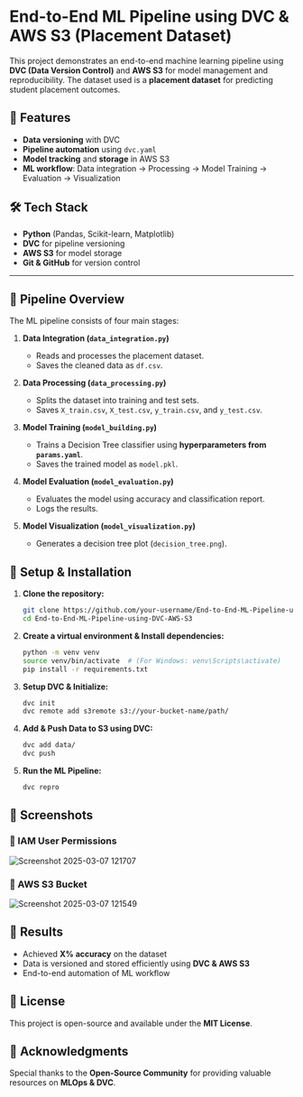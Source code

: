 # End-to-End ML Pipeline using DVC & AWS S3 (Placement Dataset)

This project demonstrates an end-to-end machine learning pipeline using **DVC (Data Version Control)** and **AWS S3** for model management and reproducibility. The dataset used is a **placement dataset** for predicting student placement outcomes.

## 📌 Features
- **Data versioning** with DVC  
- **Pipeline automation** using `dvc.yaml`  
- **Model tracking** and **storage** in AWS S3  
- **ML workflow**: Data integration → Processing → Model Training → Evaluation → Visualization  

## 🛠 Tech Stack
- **Python** (Pandas, Scikit-learn, Matplotlib)  
- **DVC** for pipeline versioning  
- **AWS S3** for model storage  
- **Git & GitHub** for version control  

---

## 🚀 Pipeline Overview
The ML pipeline consists of four main stages:

1. **Data Integration (`data_integration.py`)**  
   - Reads and processes the placement dataset.  
   - Saves the cleaned data as `df.csv`.  

2. **Data Processing (`data_processing.py`)**  
   - Splits the dataset into training and test sets.  
   - Saves `X_train.csv`, `X_test.csv`, `y_train.csv`, and `y_test.csv`.  

3. **Model Training (`model_building.py`)**  
   - Trains a Decision Tree classifier using **hyperparameters from `params.yaml`**.  
   - Saves the trained model as `model.pkl`.  

4. **Model Evaluation (`model_evaluation.py`)**  
   - Evaluates the model using accuracy and classification report.  
   - Logs the results.  

5. **Model Visualization (`model_visualization.py`)**  
   - Generates a decision tree plot (`decision_tree.png`).  

## 🔧 Setup & Installation
1. **Clone the repository:**
   ```bash
   git clone https://github.com/your-username/End-to-End-ML-Pipeline-using-DVC-AWS-S3.git
   cd End-to-End-ML-Pipeline-using-DVC-AWS-S3
   ```
2. **Create a virtual environment & Install dependencies:**
   ```bash
   python -m venv venv
   source venv/bin/activate  # (For Windows: venv\Scripts\activate)
   pip install -r requirements.txt
   ```
3. **Setup DVC & Initialize:**
   ```bash
   dvc init
   dvc remote add s3remote s3://your-bucket-name/path/
   ```
4. **Add & Push Data to S3 using DVC:**
   ```bash
   dvc add data/
   dvc push
   ```
5. **Run the ML Pipeline:**
   ```bash
   dvc repro
   ```

## 📸 Screenshots
### 🔹 IAM User Permissions

![Screenshot 2025-03-07 121707](https://github.com/user-attachments/assets/03cc4453-e767-4534-8b24-8f9761028276)

### 🔹 AWS S3 Bucket

![Screenshot 2025-03-07 121549](https://github.com/user-attachments/assets/b4ddec1f-e96a-40e4-bd15-89d9b73f259b)
## 📌 Results
- Achieved **X% accuracy** on the dataset
- Data is versioned and stored efficiently using **DVC & AWS S3**
- End-to-end automation of ML workflow

## 📜 License
This project is open-source and available under the **MIT License**.

## 🙌 Acknowledgments
Special thanks to the **Open-Source Community** for providing valuable resources on **MLOps & DVC**.


